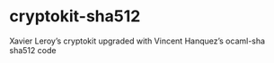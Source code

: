cryptokit-sha512
================

Xavier Leroy’s cryptokit upgraded with Vincent Hanquez’s ocaml-sha sha512 code